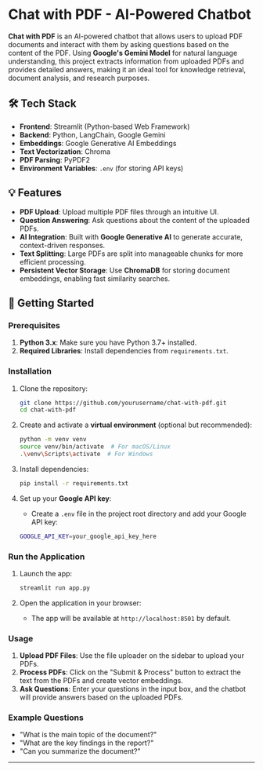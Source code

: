 # Chat with PDF - AI-Powered Chatbot

**Chat with PDF** is an AI-powered chatbot that allows users to upload PDF documents and interact with them by asking questions based on the content of the PDF. Using **Google's Gemini Model** for natural language understanding, this project extracts information from uploaded PDFs and provides detailed answers, making it an ideal tool for knowledge retrieval, document analysis, and research purposes.

## 🛠️ Tech Stack 
 
- **Frontend**: Streamlit (Python-based Web Framework)
- **Backend**: Python, LangChain, Google Gemini
- **Embeddings**: Google Generative AI Embeddings
- **Text Vectorization**: Chroma
- **PDF Parsing**: PyPDF2
- **Environment Variables**: `.env` (for storing API keys) 

## 💡 Features  

- **PDF Upload**: Upload multiple PDF files through an intuitive UI.
- **Question Answering**: Ask questions about the content of the uploaded PDFs.
- **AI Integration**: Built with **Google Generative AI** to generate accurate, context-driven responses.
- **Text Splitting**: Large PDFs are split into manageable chunks for more efficient processing.
- **Persistent Vector Storage**: Use **ChromaDB** for storing document embeddings, enabling fast similarity searches.

## 🚀 Getting Started

### Prerequisites

1. **Python 3.x**: Make sure you have Python 3.7+ installed.
2. **Required Libraries**: Install dependencies from `requirements.txt`.

### Installation

1. Clone the repository:
    ```bash
    git clone https://github.com/yourusername/chat-with-pdf.git
    cd chat-with-pdf
    ```

2. Create and activate a **virtual environment** (optional but recommended):
    ```bash
    python -m venv venv
    source venv/bin/activate  # For macOS/Linux
    .\venv\Scripts\activate  # For Windows
    ```

3. Install dependencies:
    ```bash
    pip install -r requirements.txt
    ```

4. Set up your **Google API key**:
    - Create a `.env` file in the project root directory and add your Google API key:
    ```bash
    GOOGLE_API_KEY=your_google_api_key_here
    ```

### Run the Application

1. Launch the app:
    ```bash
    streamlit run app.py
    ```

2. Open the application in your browser:
    - The app will be available at `http://localhost:8501` by default.

### Usage

1. **Upload PDF Files**: Use the file uploader on the sidebar to upload your PDFs.
2. **Process PDFs**: Click on the "Submit & Process" button to extract the text from the PDFs and create vector embeddings.
3. **Ask Questions**: Enter your questions in the input box, and the chatbot will provide answers based on the uploaded PDFs.

### Example Questions

- "What is the main topic of the document?"
- "What are the key findings in the report?"
- "Can you summarize the document?"

---
